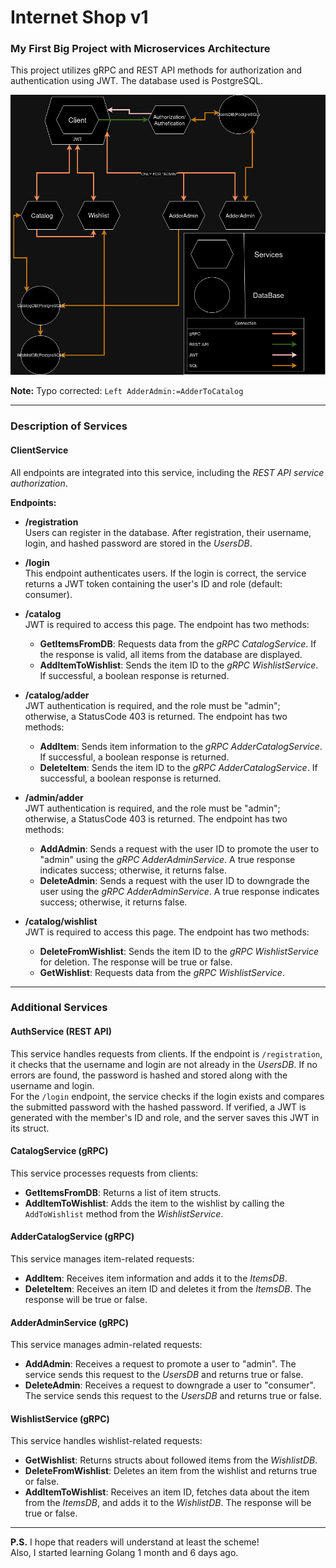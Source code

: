 # Internet Shop v1

### My First Big Project with Microservices Architecture

This project utilizes gRPC and REST API methods for authorization and authentication using JWT. The database used is PostgreSQL.

![Schema Project](SchemaProject.png)

**Note:** Typo corrected: `Left AdderAdmin:=AdderToCatalog`

---

### Description of Services

#### ClientService
All endpoints are integrated into this service, including the *REST API service authorization*.

**Endpoints:**

- **/registration**  
  Users can register in the database. After registration, their username, login, and hashed password are stored in the *UsersDB*.

- **/login**  
  This endpoint authenticates users. If the login is correct, the service returns a JWT token containing the user's ID and role (default: consumer).

- **/catalog**  
  JWT is required to access this page. The endpoint has two methods:
  - **GetItemsFromDB**: Requests data from the *gRPC CatalogService*. If the response is valid, all items from the database are displayed.
  - **AddItemToWishlist**: Sends the item ID to the *gRPC WishlistService*. If successful, a boolean response is returned.

- **/catalog/adder**  
  JWT authentication is required, and the role must be "admin"; otherwise, a StatusCode 403 is returned. The endpoint has two methods:
  - **AddItem**: Sends item information to the *gRPC AdderCatalogService*. If successful, a boolean response is returned.
  - **DeleteItem**: Sends the item ID to the *gRPC AdderCatalogService*. If successful, a boolean response is returned.

- **/admin/adder**  
  JWT authentication is required, and the role must be "admin"; otherwise, a StatusCode 403 is returned. The endpoint has two methods:
  - **AddAdmin**: Sends a request with the user ID to promote the user to "admin" using the *gRPC AdderAdminService*. A true response indicates success; otherwise, it returns false.
  - **DeleteAdmin**: Sends a request with the user ID to downgrade the user using the *gRPC AdderAdminService*. A true response indicates success; otherwise, it returns false.

- **/catalog/wishlist**  
  JWT is required to access this page. The endpoint has two methods:
  - **DeleteFromWishlist**: Sends the item ID to the *gRPC WishlistService* for deletion. The response will be true or false.
  - **GetWishlist**: Requests data from the *gRPC WishlistService*.

---

### Additional Services

#### AuthService (REST API)
This service handles requests from clients. If the endpoint is `/registration`, it checks that the username and login are not already in the *UsersDB*. If no errors are found, the password is hashed and stored along with the username and login.  
For the `/login` endpoint, the service checks if the login exists and compares the submitted password with the hashed password. If verified, a JWT is generated with the member's ID and role, and the server saves this JWT in its struct.

#### CatalogService (gRPC)
This service processes requests from clients:
- **GetItemsFromDB**: Returns a list of item structs.
- **AddItemToWishlist**: Adds the item to the wishlist by calling the `AddToWishlist` method from the *WishlistService*.

#### AdderCatalogService (gRPC)
This service manages item-related requests:
- **AddItem**: Receives item information and adds it to the *ItemsDB*.
- **DeleteItem**: Receives an item ID and deletes it from the *ItemsDB*. The response will be true or false.

#### AdderAdminService (gRPC)
This service manages admin-related requests:
- **AddAdmin**: Receives a request to promote a user to "admin". The service sends this request to the *UsersDB* and returns true or false.
- **DeleteAdmin**: Receives a request to downgrade a user to "consumer". The service sends this request to the *UsersDB* and returns true or false.

#### WishlistService (gRPC)
This service handles wishlist-related requests:
- **GetWishlist**: Returns structs about followed items from the *WishlistDB*.
- **DeleteFromWishlist**: Deletes an item from the wishlist and returns true or false.
- **AddItemToWishlist**: Receives an item ID, fetches data about the item from the *ItemsDB*, and adds it to the *WishlistDB*. The response will be true or false.

---

**P.S.** I hope that readers will understand at least the scheme!  
Also, I started learning Golang 1 month and 6 days ago.
